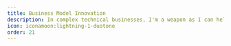 ```yaml
---
title: Business Model Innovation
description: In complex technical businesses, I'm a weapon as I can help iterate through make vs. buy decisions up and down the stack and as well have been known to open up new business models.
icon: iconamoon:lightning-1-duotone
order: 21
---
```

